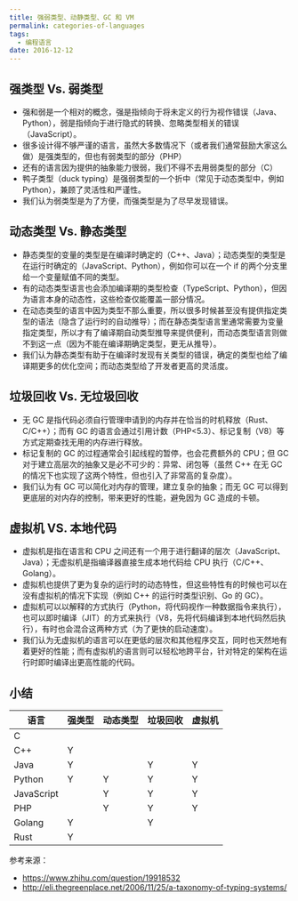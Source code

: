 ```yaml
---
title: 强弱类型、动静类型、GC 和 VM
permalink: categories-of-languages
tags:
  - 编程语言
date: 2016-12-12
---
```


## 强类型 Vs. 弱类型

- 强和弱是一个相对的概念，强是指倾向于将未定义的行为视作错误（Java、Python），弱是指倾向于进行隐式的转换、忽略类型相关的错误（JavaScript）。
- 很多设计得不够严谨的语言，虽然大多数情况下（或者我们通常鼓励大家这么做）是强类型的，但也有弱类型的部分（PHP）
- 还有的语言因为提供的抽象能力很弱，我们不得不去用弱类型的部分（C）
- 鸭子类型（duck typing）是强弱类型的一个折中（常见于动态类型中，例如 Python），兼顾了灵活性和严谨性。
- 我们认为弱类型是为了方便，而强类型是为了尽早发现错误。

## 动态类型 Vs. 静态类型

- 静态类型的变量的类型是在编译时确定的（C++、Java）；动态类型的类型是在运行时确定的（JavaScript、Python），例如你可以在一个 if 的两个分支里给一个变量赋值不同的类型。
- 有的动态类型语言也会添加编译期的类型检查（TypeScript、Python），但因为语言本身的动态性，这些检查仅能覆盖一部分情况。
- 在动态类型的语言中因为类型不那么重要，所以很多时候甚至没有提供指定类型的语法（隐含了运行时的自动推导）；而在静态类型语言里通常需要为变量指定类型，所以才有了编译期自动类型推导来提供便利，而动态类型语言则做不到这一点（因为不能在编译期确定类型，更无从推导）。
- 我们认为静态类型有助于在编译时发现有关类型的错误，确定的类型也给了编译期更多的优化空间；而动态类型给了开发者更高的灵活度。

## 垃圾回收 Vs. 无垃圾回收

- 无 GC 是指代码必须自行管理申请到的内存并在恰当的时机释放（Rust、C/C++）；而有 GC 的语言会通过引用计数（PHP<5.3）、标记复制（V8）等方式定期查找无用的内存进行释放。
- 标记复制的 GC 的过程通常会引起线程的暂停，也会花费额外的 CPU；但 GC 对于建立高层次的抽象又是必不可少的：异常、闭包等（虽然 C++ 在无 GC 的情况下也实现了这两个特性，但也引入了非常高的复杂度）。
- 我们认为有 GC 可以简化对内存的管理，建立复杂的抽象；而无 GC 可以得到更底层的对内存的控制，带来更好的性能，避免因为 GC 造成的卡顿。

## 虚拟机 VS. 本地代码

- 虚拟机是指在语言和 CPU 之间还有一个用于进行翻译的层次（JavaScript、Java）；无虚拟机是指编译器直接生成本地代码给 CPU 执行（C/C++、Golang）。
- 虚拟机也提供了更为复杂的运行时的动态特性，但这些特性有的时候也可以在没有虚拟机的情况下实现（例如 C++ 的运行时类型识别、Go 的 GC）。
- 虚拟机可以以解释的方式执行（Python，将代码视作一种数据指令来执行），也可以即时编译（JIT）的方式来执行（V8，先将代码编译到本地代码然后执行），有时也会混合这两种方式（为了更快的启动速度）。
- 我们认为无虚拟机的语言可以在更低的层次和其他程序交互，同时也天然地有着更好的性能；而有虚拟机的语言则可以轻松地跨平台，针对特定的架构在运行时即时编译出更高性能的代码。

## 小结

语言 | 强类型 | 动态类型 | 垃圾回收 | 虚拟机
-------- | --- | --- | --- | ---
C |  |  |  |
C++ | Y |  |  |
Java | Y |  | Y | Y
Python | Y | Y | Y | Y
JavaScript |  | Y | Y | Y
PHP |  | Y | Y | Y
Golang | Y |  | Y |
Rust | Y |  |  |

参考来源：

- https://www.zhihu.com/question/19918532
- http://eli.thegreenplace.net/2006/11/25/a-taxonomy-of-typing-systems/
